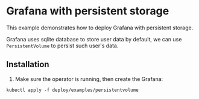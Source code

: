 # Grafana with persistent storage

This example demonstrates how to deploy Grafana with persistent storage.

Grafana uses sqlite database to store user data by default, we can use `PersistentVolume` to persist such user's data.

## Installation

1. Make sure the operator is running, then create the Grafana:

```shell
kubectl apply -f deploy/examples/persistentvolume
```
